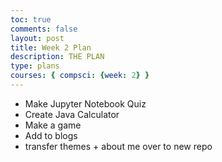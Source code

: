 ```yaml
---
toc: true
comments: false
layout: post
title: Week 2 Plan
description: THE PLAN
type: plans
courses: { compsci: {week: 2} }
---
```



- Make Jupyter Notebook Quiz
- Create Java Calculator
- Make a game
- Add to blogs
- transfer themes + about me over to new repo